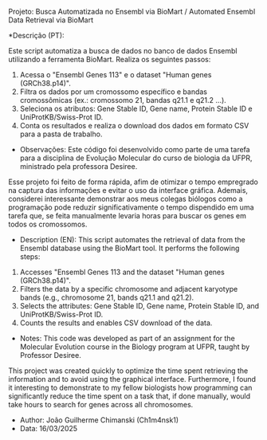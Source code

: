 Projeto: Busca Automatizada no Ensembl via BioMart / Automated Ensembl Data Retrieval via BioMart

*Descrição (PT):

Este script automatiza a busca de dados no banco de dados Ensembl utilizando a ferramenta BioMart. 
Realiza os seguintes passos:
  1. Acessa o "Ensembl Genes 113" e o dataset "Human genes (GRCh38.p14)".
  2. Filtra os dados por um cromossomo específico e bandas cromossômicas (ex.: cromossomo 21, bandas q21.1 e q21.2 ...).
  3. Seleciona os atributos: Gene Stable ID, Gene name, Protein Stable ID e UniProtKB/Swiss-Prot ID.
  4. Conta os resultados e realiza o download dos dados em formato CSV para a pasta de trabalho.

 * Observações:
Este código foi desenvolvido como parte de uma tarefa para a disciplina de Evolução Molecular do curso de biologia da UFPR, ministrado pela professora Desiree.

Esse projeto foi feito de forma rápida, afim de otimizar o tempo  empregrado na captura das informações e evitar o uso da interface gráfica. Ademais, considerei interessante demonstrar  aos meus  colegas biólogos como a programação pode reduzir significativamente o tempo dispendido em uma tarefa que, se feita manualmente levaria horas para buscar os genes em todos os cromossomos.

 
 * Description (EN):
This script automates the retrieval of data from the Ensembl database using the BioMart tool.
It performs the following steps:
  1. Accesses "Ensembl Genes 113 and the dataset "Human genes (GRCh38.p14)".
  2. Filters the data by a specific chromosome and adjacent karyotype bands (e.g., chromosome 21, bands q21.1 and q21.2).
  3. Selects the attributes: Gene Stable ID, Gene name, Protein Stable ID, and UniProtKB/Swiss-Prot ID.
  4. Counts the results and enables CSV download of the data.

* Notes:
This code was developed as part of an assignment for the Molecular Evolution course in the Biology program at UFPR, taught by Professor Desiree.

This project was created quickly to optimize the time spent retrieving the information and to avoid using the graphical interface. Furthermore, I found it interesting to demonstrate to my fellow biologists how programming can significantly reduce the time spent on a task that, if done manually, would take hours to search for genes across all chromosomes.
 
 * Author: João Guilherme Chimanski (Ch1m4nsk1)
 * Data: 16/03/2025
